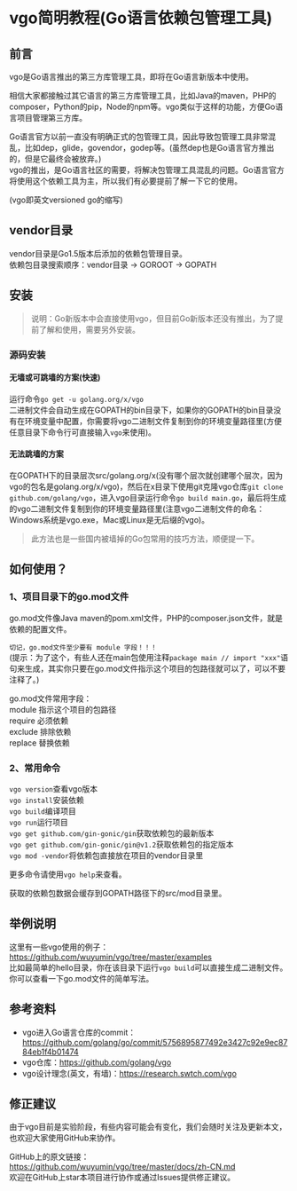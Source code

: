 # vgo简明教程(Go语言依赖包管理工具)

## 前言

vgo是Go语言推出的第三方库管理工具，即将在Go语言新版本中使用。  

相信大家都接触过其它语言的第三方库管理工具，比如Java的maven，PHP的composer，Python的pip，Node的npm等。vgo类似于这样的功能，方便Go语言项目管理第三方库。  

Go语言官方以前一直没有明确正式的包管理工具，因此导致包管理工具非常混乱，比如dep，glide，govendor，godep等。(虽然dep也是Go语言官方推出的，但是它最终会被放弃。)  
vgo的推出，是Go语言社区的需要，将解决包管理工具混乱的问题。Go语言官方将使用这个依赖工具为主，所以我们有必要提前了解一下它的使用。  

(vgo即英文versioned go的缩写)

## vendor目录

vendor目录是Go1.5版本后添加的依赖包管理目录。  
依赖包目录搜索顺序：vendor目录 -> GOROOT -> GOPATH

## 安装

> 说明：Go新版本中会直接使用vgo，但目前Go新版本还没有推出，为了提前了解和使用，需要另外安装。

### 源码安装

#### 无墙或可跳墙的方案(快速)

运行命令`go get -u golang.org/x/vgo`  
二进制文件会自动生成在GOPATH的bin目录下，如果你的GOPATH的bin目录没有在环境变量中配置，你需要将vgo二进制文件复制到你的环境变量路径里(方便任意目录下命令行可直接输入`vgo`来使用)。

#### 无法跳墙的方案

在GOPATH下的目录层次src/golang.org/x(没有哪个层次就创建哪个层次，因为vgo的包名是golang.org/x/vgo)，然后在x目录下使用git克隆vgo仓库`git clone github.com/golang/vgo`，进入vgo目录运行命令`go build main.go`，最后将生成的vgo二进制文件复制到你的环境变量路径里(注意vgo二进制文件的命名：Windows系统是vgo.exe，Mac或Linux是无后缀的vgo)。

> 此方法也是一些国内被墙掉的Go包常用的技巧方法，顺便提一下。

## 如何使用？

### 1、项目目录下的go.mod文件

go.mod文件像Java maven的pom.xml文件，PHP的composer.json文件，就是依赖的配置文件。  

`切记，go.mod文件至少要有 module 字段！！！`  
(提示：为了这个，有些人还在main包使用注释`package main // import "xxx"`语句来生成，其实你只要在go.mod文件指示这个项目的包路径就可以了，可以不要注释了。)  

go.mod文件常用字段：  
module 指示这个项目的包路径  
require 必须依赖  
exclude 排除依赖  
replace 替换依赖  

### 2、常用命令

`vgo version`查看vgo版本  
`vgo install`安装依赖  
`vgo build`编译项目  
`vgo run`运行项目  
`vgo get github.com/gin-gonic/gin`获取依赖包的最新版本  
`vgo get github.com/gin-gonic/gin@v1.2`获取依赖包的指定版本  
`vgo mod -vendor`将依赖包直接放在项目的vendor目录里  

更多命令请使用`vgo help`来查看。  

获取的依赖包数据会缓存到GOPATH路径下的src/mod目录里。  

## 举例说明

这里有一些vgo使用的例子：<https://github.com/wuyumin/vgo/tree/master/examples>  
比如最简单的hello目录，你在该目录下运行`vgo build`可以直接生成二进制文件。你可以查看一下go.mod文件的简单写法。


## 参考资料

- vgo进入Go语言仓库的commit：<https://github.com/golang/go/commit/5756895877492e3427c92e9ec8784eb1f4b01474>
- vgo仓库：<https://github.com/golang/vgo>
- vgo设计理念(英文，有墙)：<https://research.swtch.com/vgo>

## 修正建议

由于vgo目前是实验阶段，有些内容可能会有变化，我们会随时关注及更新本文，也欢迎大家使用GitHub来协作。  

GitHub上的原文链接：  
<https://github.com/wuyumin/vgo/tree/master/docs/zh-CN.md>  
欢迎在GitHub上star本项目进行协作或通过Issues提供修正建议。  
